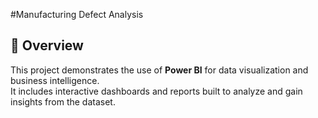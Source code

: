 #Manufacturing Defect Analysis

## 🔎 Overview
This project demonstrates the use of **Power BI** for data visualization and business intelligence.  
It includes interactive dashboards and reports built to analyze and gain insights from the dataset.  
